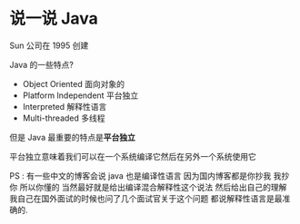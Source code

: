 # 说一说 Java

Sun 公司在 1995 创建

Java 的一些特点?

* Object Oriented 面向对象的
* Platform Independent 平台独立
* Interpreted 解释性语言
* Multi-threaded 多线程

但是 Java 最重要的特点是**平台独立**

平台独立意味着我们可以在一个系统编译它然后在另外一个系统使用它

PS : 有一些中文的博客会说 java 也是编译性语言 因为国内博客都是你抄我 我抄你 所以你懂的 当然最好就是给出编译混合解释性这个说法 然后给出自己的理解 我自己在国外面试的时候也问了几个面试官关于这个问题 都说解释性语言是最准确的.
